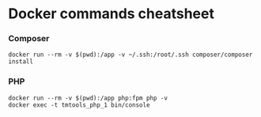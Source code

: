 Docker commands cheatsheet
==========================

### Composer
```
docker run --rm -v $(pwd):/app -v ~/.ssh:/root/.ssh composer/composer install
```

### PHP
```
docker run --rm -v $(pwd):/app php:fpm php -v
docker exec -t tmtools_php_1 bin/console
```